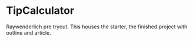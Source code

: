 # TipCalculator
Raywenderlich pre tryout. This houses the starter, the finished project with outline and article.
